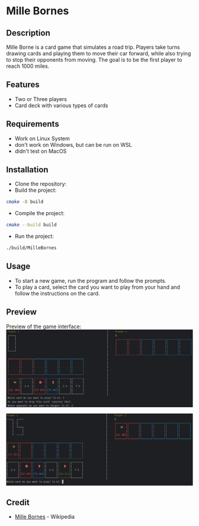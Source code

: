 # Mille Bornes

## Description
Mille Borne is a card game that simulates a road trip. Players take turns drawing cards and playing them to move their car forward, while also trying to stop their opponents from moving. The goal is to be the first player to reach 1000 miles.

## Features
- Two or Three players
- Card deck with various types of cards

## Requirements
- Work on Linux System
- don't work on Windows, but can be run on WSL
- didn't test on MacOS

## Installation
- Clone the repository:
- Build the project:
```bash
cmake -B build
```
- Compile the project:
```bash
cmake --build build
```
- Run the project:
```bash
./build/MilleBornes
```

## Usage
- To start a new game, run the program and follow the prompts.
- To play a card, select the card you want to play from your hand and follow the instructions on the card.

## Preview

Preview of the game interface:
![Preview 1](preview1.png)

![Preview 2](preview2.png)

## Credit
- [Mille Bornes](https://en.wikipedia.org/wiki/Mille_Bornes) - Wikipedia